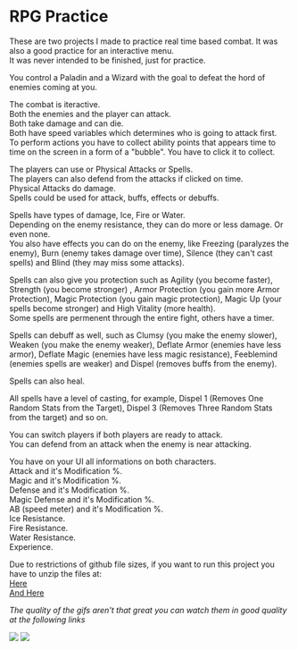 # RPG Practice

These are two projects I made to practice real time based combat. It was also a good practice for an interactive menu.\
It was never intended to be finished, just for practice.


You control a Paladin and a Wizard with the goal to defeat the hord of enemies coming at you.

The combat is iteractive.\
Both the enemies and the player can attack.\
Both take damage and can die.\
Both have speed variables which determines who is going to attack first.\
To perform actions you have to collect ability points that appears time to time on the screen in a form of a "bubble". You have to click it to collect.

The players can use or Physical Attacks or Spells.\
The players can also defend from the attacks if clicked on time.\
Physical Attacks do damage.\
Spells could be used for attack, buffs, effects or debuffs.

Spells have types of damage, Ice, Fire or Water.\
Depending on the enemy resistance, they can do more or less damage. Or even none.\
You also have effects you can do on the enemy, like Freezing (paralyzes the enemy), Burn (enemy takes damage over time), Silence (they can't cast spells) and Blind (they may miss some attacks).

Spells can also give you protection such as Agility (you become faster), Strength (you become stronger) , Armor Protection (you gain more Armor Protection), Magic Protection (you gain magic protection), Magic Up (your spells become stronger) and High Vitality (more health).\
Some spells are permenent through the entire fight, others have a timer.

Spells can debuff as well, such as Clumsy (you make the enemy slower), Weaken (you make the enemy weaker), Deflate Armor (enemies have less armor), Deflate Magic (enemies have less magic resistance), Feeblemind (enemies spells are weaker) and Dispel (removes buffs from the enemy).

Spells can also heal.

All spells have a level of casting, for example, Dispel 1 (Removes One Random Stats from the Target), Dispel 3 (Removes Three Random Stats from the target) and so on.

You can switch players if both players are ready to attack.\
You can defend from an attack when the enemy is near attacking.

You have on your UI all informations on both characters.\
Attack and it's Modification %.\
Magic and it's Modification %.\
Defense and it's Modification %.\
Magic Defense and it's Modification %.\
AB (speed meter) and it's Modification %.\
Ice Resistance.\
Fire Resistance.\
Water Resistance.\
Experience.





Due to restrictions of github file sizes, if you want to run this project you have to unzip the files at:\
[Here](https://github.com/Olbrien/unity-rpg_turn_based_combat/tree/main/My%20First%20RPG/Library/il2cpp_android_armeabi-v7a/il2cpp_cache/linkresult_4D02B964B4F047C621FE35DDFC005FCA)\
[And Here](https://github.com/Olbrien/unity-rpg_turn_based_combat/tree/main/My%20First%20RPG%202/Library/il2cpp_android_armeabi-v7a/il2cpp_cache/linkresult_E403CF1687D9D52BF4DDDEE1FADAB94B)

*The quality of the gifs aren't that great you can watch them in good quality at the following links*

<img src="https://github.com/Olbrien/unity-rpg_turn_based_combat/blob/main/Extras/Pictures/k2RXBr.gif">
<img src="https://github.com/Olbrien/unity-rpg_turn_based_combat/blob/main/Extras/Pictures/MyRPG2.gif">
